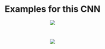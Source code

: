 <h1 align="center">Examples for this CNN</h1>
<p align="center">
  <img src="https://github.com/zuzannabrauer/opCNN/assets/117740588/ff996ddc-676e-4d23-b1ac-a8c1a2bd3051">
</p>
<br>
<p align="center">
  <img src="https://github.com/zuzannabrauer/opCNN/assets/117740588/4bcfdc86-9561-4533-abb0-83ced0f8213c">
</p>

